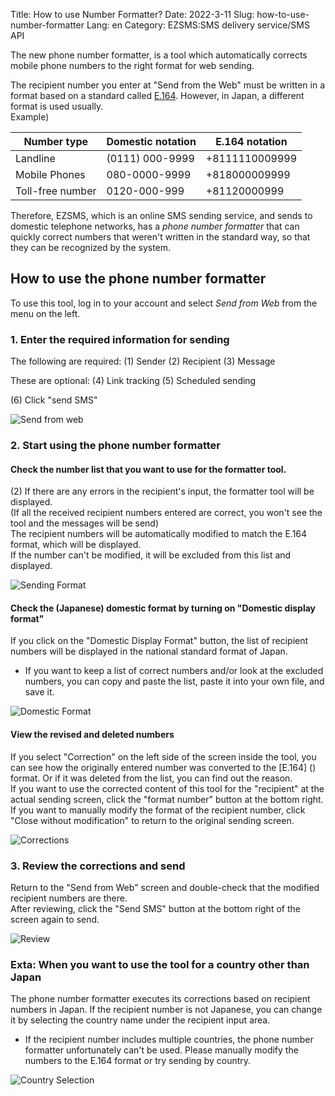 Title: How to use Number Formatter?
Date: 2022-3-11
Slug: how-to-use-number-formatter
Lang: en
Category: EZSMS:SMS delivery service/SMS API

The new phone number formatter, is a tool which automatically corrects mobile phone numbers to the right format for web sending.

The recipient number you enter at "Send from the Web" must be written in a format based on a standard called [E.164](https://help.xoxzo.com/ezsms-sms-delivery-service/articles/E164-format/). However, in Japan, a different format is used usually. <br>
Example) <br>

| Number type | Domestic notation | E.164 notation |
| --------------- | ------------------ | ----------------- |
|Landline | (0111) 000-9999 | +8111110009999 |
| Mobile Phones | 080-0000-9999 | +818000009999 |
|Toll-free number | 0120-000-999 | +81120000999 |

Therefore, EZSMS, which is an online SMS sending service, and sends to domestic telephone networks, has a _phone number formatter_ that can quickly correct numbers that weren't written in the standard way, so that they can be recognized by the system.

## How to use the phone number formatter

To use this tool, log in to your account and select _Send from Web_ from the menu on the left.

### 1. Enter the required information for sending

The following are required:
(1) Sender (2) Recipient (3) Message <br>

These are optional:
(4) Link tracking (5) Scheduled sending <br>

(6) Click "send SMS"


![Send from web](/images/number_formatter_howto_01en.png)

### 2. Start using the phone number formatter
#### Check the number list that you want to use for the formatter tool.
(2) If there are any errors in the recipient's input, the formatter tool will be displayed. <br>
(If all the received recipient numbers entered are correct, you won't see the tool and the messages will be send) <br>
The recipient numbers will be automatically modified to match the E.164 format, which will be displayed. <br>
If the number can't be modified, it will be excluded from this list and displayed.

![Sending Format](/images/number_formatter_howto_02en.png)


#### Check the (Japanese) domestic format by turning on "Domestic display format"

If you click on the "Domestic Display Format" button, the list of recipient numbers will be displayed in the national standard format of Japan. <br>
* If you want to keep a list of correct numbers and/or look at the excluded numbers, you can copy and paste the list, paste it into your own file, and save it.

![Domestic Format](/images/number_formatter_howto_03en.png)

#### View the revised and deleted numbers

If you select "Correction" on the left side of the screen inside the tool, you can see how the originally entered number was converted to the [E.164] () format. Or if it was deleted from the list, you can find out the reason. <br>
If you want to use the corrected content of this tool for the "recipient" at the actual sending screen, click the "format number" button at the bottom right. <br>
If you want to manually modify the format of the recipient number, click "Close without modification" to return to the original sending screen.

![Corrections](/images/number_formatter_howto_04en.png)

### 3. Review the corrections and send

Return to the "Send from Web" screen and double-check that the modified recipient numbers are there. <br>
After reviewing, click the "Send SMS" button at the bottom right of the screen again to send.

![Review](/images/number_formatter_howto_05en.png)

### Exta: When you want to use the tool for a country other than Japan

The phone number formatter executes its corrections based on recipient numbers in Japan.
If the recipient number is not Japanese, you can change it by selecting the country name under the recipient input area. <br>
* If the recipient number includes multiple countries, the phone number formatter unfortunately can't be used. Please manually modify the numbers to the E.164 format or try sending by country.

![Country Selection](/images/number_formatter_howto_06en.png)


